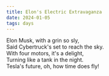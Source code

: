 ```yaml
---
title: Elon's Electric Extravaganza
date: 2024-01-05
tags: days
---
```


<p>
Elon Musk, with a grin so sly,
<br />
Said Cybertruck's set to reach the sky.
<br />
With four motors, it's a delight,
<br />
Turning like a tank in the night.
<br />
Tesla's future, oh, how time does fly!
</p>
